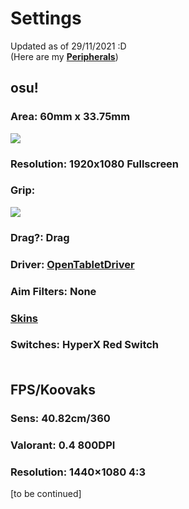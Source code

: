 # Settings
Updated as of 29/11/2021 :D<br>
(Here are my <b><a href="specs.md">Peripherals</a></b>)
## osu!
### Area: 60mm x 33.75mm
![](https://i.imgur.com/dI2v7We.png)
### Resolution: 1920x1080 Fullscreen
### Grip:
![](https://i.imgur.com/Ls8JD4I.png)
### Drag?: Drag
### Driver: [OpenTabletDriver](https://github.com/OpenTabletDriver/OpenTabletDriver)
### Aim Filters: None 
### [Skins](https://github.com/rudjx3/skins/blob/main/README.md)
### Switches: HyperX Red Switch<br></br>

## FPS/Koovaks
### Sens: 40.82cm/360
### Valorant: 0.4 800DPI
### Resolution: 1440×1080 4:3
[to be continued]
